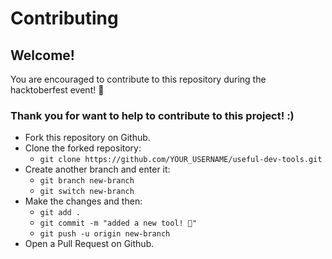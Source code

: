 # Contributing

## Welcome!

You are encouraged to contribute to this repository during the hacktoberfest event! 🎉

### Thank you for want to help to contribute to this project! :)

- Fork this repository on Github.
- Clone the forked repository:
  - `git clone https://github.com/YOUR_USERNAME/useful-dev-tools.git`
- Create another branch and enter it:
  - `git branch new-branch`
  - `git switch new-branch`
- Make the changes and then:
  - `git add .`
  - `git commit -m "added a new tool! 🎉"`
  - `git push -u origin new-branch`
- Open a Pull Request on Github.
